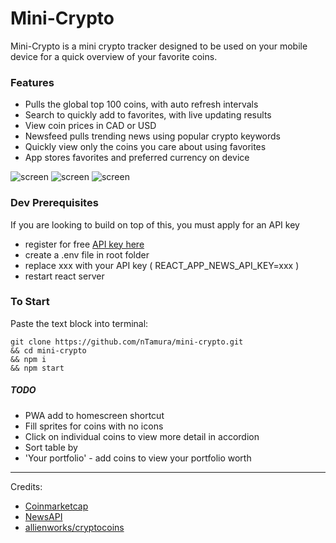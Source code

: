 # Mini-Crypto
Mini-Crypto is a mini crypto tracker designed to be used on your mobile device for a quick overview of your favorite coins.

### Features
- Pulls the global top 100 coins, with auto refresh intervals
- Search to quickly add to favorites, with live updating results
- View coin prices in CAD or USD
- Newsfeed pulls trending news using popular crypto keywords
- Quickly view only the coins you care about using favorites
- App stores favorites and preferred currency on device

![screen](https://raw.githubusercontent.com/nTamura/mini-crypto/master/public/1.png)
![screen](https://raw.githubusercontent.com/nTamura/mini-crypto/master/public/2.png)
![screen](https://raw.githubusercontent.com/nTamura/mini-crypto/master/public/3.png)

### Dev Prerequisites
If you are looking to build on top of this, you must apply for an API key
- register for free [API key here](https://newsapi.org/register)
- create a .env file in root folder
- replace xxx with your API key ( REACT_APP_NEWS_API_KEY=xxx )
- restart react server

### To Start
Paste the text block into terminal:
```
git clone https://github.com/nTamura/mini-crypto.git
&& cd mini-crypto
&& npm i
&& npm start
```

##### TODO
- PWA add to homescreen shortcut
- Fill sprites for coins with no icons
- Click on individual coins to view more detail in accordion
- Sort table by
- 'Your portfolio' - add coins to view your portfolio worth

<!-- fix
  !showMore if result.length, apply to search, favorites, etc
  add fetch data button for manual get
-->

---

Credits:
- [Coinmarketcap](https://coinmarketcap.com/)
- [NewsAPI](https://newsapi.org/)
- [allienworks/cryptocoins](https://github.com/allienworks/cryptocoins)
